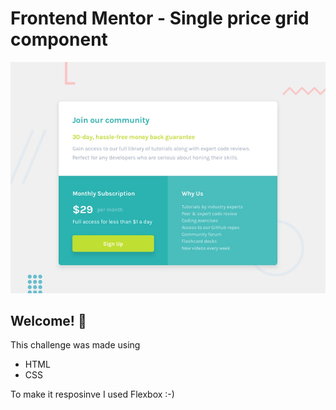 # Frontend Mentor - Single price grid component

![Design preview for the Single price grid component coding challenge](./design/desktop-preview.jpg)

## Welcome! 👋
This challenge was made using
- HTML
- CSS

To make it resposinve I used Flexbox :-)
